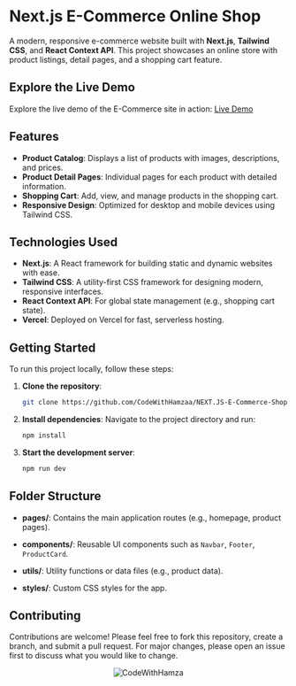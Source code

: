 # Next.js E-Commerce Online Shop

A modern, responsive e-commerce website built with **Next.js**, **Tailwind CSS**, and **React Context API**. This project showcases an online store with product listings, detail pages, and a shopping cart feature.

## Explore the Live Demo 

Explore the live demo of the E-Commerce site in action: [Live Demo](https://next-js-e-commerce-shop-ten.vercel.app/)

## Features

- **Product Catalog**: Displays a list of products with images, descriptions, and prices.
- **Product Detail Pages**: Individual pages for each product with detailed information.
- **Shopping Cart**: Add, view, and manage products in the shopping cart.
- **Responsive Design**: Optimized for desktop and mobile devices using Tailwind CSS.

## Technologies Used

- **Next.js**: A React framework for building static and dynamic websites with ease.
- **Tailwind CSS**: A utility-first CSS framework for designing modern, responsive interfaces.
- **React Context API**: For global state management (e.g., shopping cart state).
- **Vercel**: Deployed on Vercel for fast, serverless hosting.

## Getting Started

To run this project locally, follow these steps:

1. **Clone the repository**:
   ```bash
   git clone https://github.com/CodeWithHamzaa/NEXT.JS-E-Commerce-Shop.git

2. **Install dependencies**:
    Navigate to the project directory and run:
    ```bash
   npm install

3. **Start the development server**:
    ```bash
   npm run dev

## Folder Structure

- **pages/**: Contains the main application routes (e.g., homepage, product pages).

- **components/**: Reusable UI components such as `Navbar`, `Footer`, `ProductCard`.

- **utils/**: Utility functions or data files (e.g., product data).

- **styles/**: Custom CSS styles for the app.


## Contributing

Contributions are welcome! Please feel free to fork this repository, create a branch, and submit a pull request. For major changes, please open an issue first to discuss what you would like to change.


<p align="center">
  <img src="./public/logo.png" alt="CodeWithHamza" />
</p>


